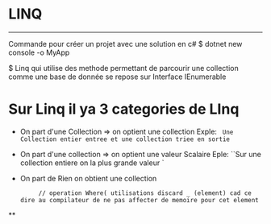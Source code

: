 # LINQ
***
Commande pour créer un projet avec une solution en c#
$ dotnet new console -o MyApp

$ Linq qui utilise des methode permettant de parcourir une collection comme une base de donnée se repose
sur Interface IEnumerable

# Sur Linq il ya 3 categories de LInq

* On part d'une Collection => on optient une collection Exple: ` Une Collection entier entree et une collection triee en sortie`
*  On part d'une collection => on optient une valeur Scalaire  Eple: ``Sur une collection entiere on la plus grande valeur `
*  On part de Rien on obtient une collection  

            // operation Where( utilisations discard _ (element) cad ce dire au compilateur de ne pas affecter de memoire pour cet element
**




